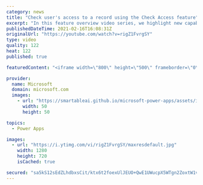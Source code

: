 ```yaml
---
category: news
title: "Check user's access to a record using the Check Access feature"
excerpt: "In this feature overview video series, we highlight new capabilities included in the latest update to Microsoft Power Apps.  This featured product update to Power Apps highlights check access, a new record level security feature admins can use to check and assign security roles.  Get the most out of"
publishedDateTime: 2021-02-16T16:08:31Z
originalUrl: "https://youtube.com/watch?v=rigZ1FvrgSY"
type: video
quality: 122
heat: 122
published: true

featuredContent: "<iframe width=\"800\" height=\"500\" frameborder=\"0\" src=\"https://www.youtube.com/embed/rigZ1FvrgSY\" allow=\"accelerometer; autoplay; encrypted-media; gyroscope; picture-in-picture\" allowfullscreen></iframe>"

provider:
  name: Microsoft
  domain: microsoft.com
  images:
    - url: "https://smartableai.github.io/microsoft-power-apps/assets/images/organizations/microsoft.com-50x50.jpg"
      width: 50
      height: 50

topics:
  - Power Apps

images:
  - url: "https://i.ytimg.com/vi/rigZ1FvrgSY/maxresdefault.jpg"
    width: 1280
    height: 720
    isCached: true

secured: "sa5kS12sEdZLhdbxsCit/ktx6t2foexUlJEUO+QwE1UWucpX5WTgn2ZoxtW1vo8FZvxntzSqzOy4pda3dd3yguovOTW7y1/b2OVjIpW8fLLFX7n9HKeJRbvA1EuyGwk2IpJ2ECnW4t6sMU9rh+E0ADIZ069+53E4IVZVIi/idWQTC2V7GWhv84zH54Am9iw5GTVlHh8BRKB6dV2xlGL7/ts/72YcKxP7p7VR76He4zxtFFj4HRRhV2s9Hksht96wOW0GvvLbCUt2h3enhJMmutzYVITC20NQ22WkmJP++KHEvAlgbJlfZfcHh+zHEw7vEDJ/61rISL84FdMecPA5xC9lO8XAsfg7rfXVRVPfWG59tpFnNTiXMeNsNazHv0iKn6P/+iAi7E+uANZ+9FaxClqRWL+cNtwQD7tXG7F3uwcmb1rt383Lk4RNNMWwqH2X;QsggMIn8KFZbcEDDENVL+Q=="
---
```


